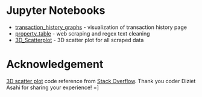 # Jupyter Notebooks
* [transaction_history_graphs](./transaction_history_graphs.ipynb) - visualization of transaction history page
* [property_table](./property_table.ipynb) - web scraping and regex text cleaning
* [3D_Scatterplot](./3D_Scatterplot.ipynb) - 3D scatter plot for all scraped data

# Acknowledgement
[3D scatter plot](https://github.com/yyzz1010/Visualization_Hong_Kong_Property/blob/master/code/3D_Scatterplot.ipynb) code reference from [Stack Overflow](https://stackoverflow.com/questions/50342300/animating-3d-scatter-plot-using-python-mplotlib-via-serial-data). Thank you coder Diziet Asahi for sharing your experience! =]
